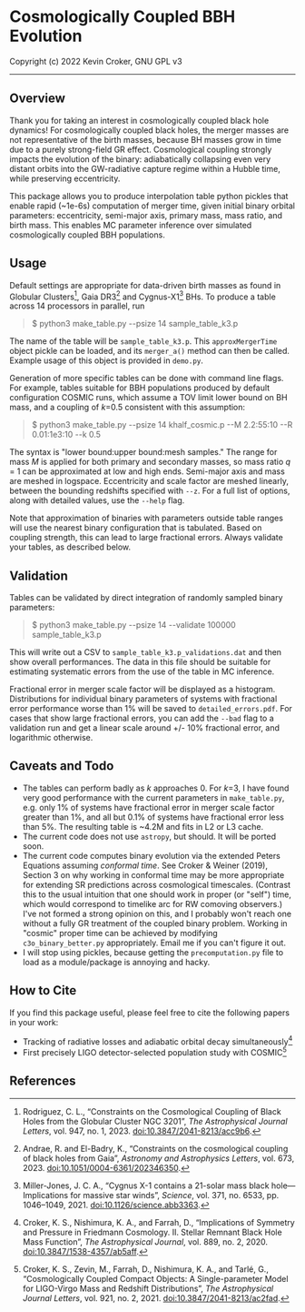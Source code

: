 # Cosmologically Coupled BBH Evolution
Copyright (c) 2022 Kevin Croker, GNU GPL v3

---

## Overview
Thank you for taking an interest in cosmologically coupled black hole dynamics!
For cosmologically coupled black holes, the merger masses are not representative of the birth masses, because BH masses grow in time due to a purely strong-field GR effect.
Cosmological coupling strongly impacts the evolution of the binary: adiabatically collapsing even very distant orbits into the GW-radiative capture regime within a Hubble time, while preserving eccentricity.

This package allows you to produce interpolation table python pickles that enable rapid (~1e-6s) computation of merger time, given initial binary orbital parameters: eccentricity, semi-major axis, primary mass, mass ratio, and birth mass.  This enables MC parameter inference over simulated cosmologically coupled BBH populations.

## Usage

Default settings are appropriate for data-driven birth masses as found in Globular Clusters[^1], Gaia DR3[^2] and Cygnus-X1[^3] BHs.
To produce a table across 14 processors in parallel, run

> $ python3 make_table.py --psize 14 sample_table_k3.p

The name of the table will be `sample_table_k3.p`.  This `approxMergerTime` object pickle can be loaded, and its `merger_a()` method can then be called.
Example usage of this object is provided in `demo.py`.

Generation of more specific tables can be done with command line flags.  For example, tables suitable for BBH populations produced by default configuration COSMIC runs, which assume a TOV limit lower bound on BH mass, and a coupling of _k_=0.5 consistent with this assumption:

> $ python3 make_table.py --psize 14 khalf_cosmic.p --M 2.2:55:10 --R 0.01:1e3:10 --k 0.5

The syntax is "lower bound:upper bound:mesh samples."
The range for mass _M_ is applied for both primary and secondary masses, so mass ratio _q_ = 1 can be approximated at low and high ends.
Semi-major axis and mass are meshed in logspace.
Eccentricity and scale factor are meshed linearly, between the bounding redshifts specified with `--z`.
For a full list of options, along with detailed values, use the `--help` flag.

Note that approximation of binaries with parameters outside table ranges will use the nearest binary configuration that is tabulated.
Based on coupling strength, this can lead to large fractional errors.
Always validate your tables, as described below.

## Validation

Tables can be validated by direct integration of randomly sampled binary parameters:

> $ python3 make_table.py --psize 14 --validate 100000 sample_table_k3.p

This will write out a CSV to `sample_table_k3.p_validations.dat` and then show overall performances.
The data in this file should be suitable for estimating systematic errors from the use of the table in MC inference.

Fractional error in merger scale factor will be displayed as a histogram.
Distributions for individual binary parameters of systems with fractional error performance worse than 1% will be saved
to `detailed_errors.pdf`.
For cases that show large fractional errors, you can add the `--bad` flag to a validation run and get a linear scale around +/- 10% fractional error, and logarithmic otherwise.

## Caveats and Todo

- The tables can perform badly as *k* approaches 0.  For *k*=3, I have found very good performance with the current parameters in `make_table.py`, e.g. only 1% of systems have fractional error in merger scale factor greater than 1%, and all but 0.1% of systems have fractional error less than 5%.  The resulting table is ~4.2M and fits in L2 or L3 cache.
- The current code does not use `astropy`, but should.  It will be ported soon.
- The current code computes binary evolution via the extended Peters Equations assuming *conformal time*.
See Croker & Weiner (2019), Section 3 on why working in conformal time may be more appropriate for extending SR predictions across cosmological timescales.  (Contrast this to the usual intuition that one should work in proper (or "self") time, which would correspond to timelike arc for RW comoving observers.)
I've not formed a strong opinion on this, and I probably won't reach one without a fully GR treatment of the coupled binary problem.
Working in "cosmic" proper time can be achieved by modifying `c3o_binary_better.py` appropriately.
Email me if you can't figure it out.
- I will stop using pickles, because getting the `precomputation.py` file to load as a module/package is annoying and hacky.

## How to Cite

If you find this package useful, please feel free to cite the following papers in your work:
- Tracking of radiative losses and adiabatic orbital decay simultaneously[^4]
- First precisely LIGO detector-selected population study with COSMIC[^5]

## References

[^1]: Rodriguez, C. L., “Constraints on the Cosmological Coupling of Black Holes from the Globular Cluster NGC 3201”, <i>The Astrophysical Journal Letters</i>, vol. 947, no. 1, 2023. [doi:10.3847/2041-8213/acc9b6](https://doi.org/10.3847/2041-8213/acc9b6).

[^2]: Andrae, R. and El-Badry, K., “Constraints on the cosmological coupling of black holes from Gaia”, <i>Astronomy and Astrophysics Letters</i>, vol. 673, 2023. [doi:10.1051/0004-6361/202346350](https://doi.org/10.1051/0004-6361/202346350).

[^3]: Miller-Jones, J. C. A., “Cygnus X-1 contains a 21-solar mass black hole—Implications for massive star winds”, <i>Science</i>, vol. 371, no. 6533, pp. 1046–1049, 2021. [doi:10.1126/science.abb3363](https://doi.org/10.1126/science.abb3363).

[^4]: Croker, K. S., Nishimura, K. A., and Farrah, D., “Implications of Symmetry and Pressure in Friedmann Cosmology. II. Stellar Remnant Black Hole Mass Function”, <i>The Astrophysical Journal</i>, vol. 889, no. 2, 2020. [doi:10.3847/1538-4357/ab5aff](https://doi.org/10.3847/1538-4357/ab5aff).

[^5]: Croker, K. S., Zevin, M., Farrah, D., Nishimura, K. A., and Tarlé, G., “Cosmologically Coupled Compact Objects: A Single-parameter Model for LIGO-Virgo Mass and Redshift Distributions”, <i>The Astrophysical Journal Letters</i>, vol. 921, no. 2, 2021. [doi:10.3847/2041-8213/ac2fad](https://doi.org/10.3847/2041-8213/ac2fad).